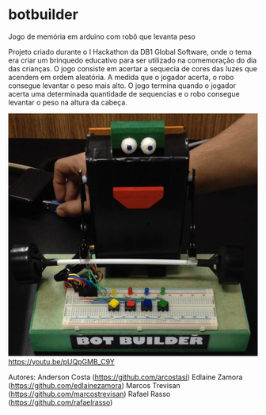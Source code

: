 # botbuilder
Jogo de memória em arduino com robô que levanta peso

Projeto criado durante o I Hackathon da DB1 Global Software, onde o tema era criar um brinquedo educativo para ser utilizado na comemoração do dia das crianças.
O jogo consiste em acertar a sequecia de cores das luzes que acendem em ordem aleatória. A medida que o jogador acerta, o robo consegue levantar o peso mais alto. O jogo termina quando o jogador acerta uma determinada quantidade de sequencias e o robo consegue levantar o peso na altura da cabeça.

[![ScreenShot](https://github.com/EdlaineZamora/botbuilder/blob/master/thumb_IMG_1726_1024.jpg?raw=true)](https://youtu.be/pUQpGMB_C9Y)
https://youtu.be/pUQpGMB_C9Y

Autores:
Anderson Costa (https://github.com/arcostasi)
Edlaine Zamora (https://github.com/edlainezamora)
Marcos Trevisan (https://github.com/marcostrevisan)
Rafael Rasso (https://github.com/rafaelrasso)
